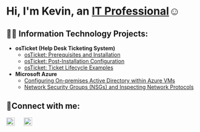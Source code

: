 <h1>Hi, I'm Kevin, an <a href="https://linkedin.com/in/kevin-orellana-6457aa252/">IT Professional</a>☺</h1>

<h2>👨‍💻 Information Technology Projects:</h2>

- <b>osTicket (Help Desk Ticketing System)</b>
  - [osTicket: Prerequisites and Installation](https://github.com/kevinorellana01/osticket-prereqs)
  - [osTicket: Post-Installation Configuration](https://github.com/kevinorellana01/post-install-config)
  - [osTicket: Ticket Lifecycle Examples](https://github.com/kevinorellana01/ticket-lifecycle)
- <b>Microsoft Azure</b>
  - [Configuring On-premises Active Directory within Azure VMs](https://github.com/kevinorellana01/configure-ad)
  - [Network Security Groups (NSGs) and Inspecting Network Protocols](https://github.com/kevinorellana01/azure-network-protocols)

<h2>🤳Connect with me:</h2>

<div style="margin-top: 10px;">
  <a href="https://linkedin.com/in/kevin-orellana-6457aa252/" target="_blank" style="text-decoration:none; margin-right:20px;">
    <img alt="LinkedIn" width="22px" src="https://cdn.jsdelivr.net/npm/simple-icons@v3/icons/linkedin.svg" />
  </a>
  <a href="https://medium.com/@kevinn.orellana01" target="_blank" style="text-decoration:none;">
    <img alt="Medium" width="22px" src="https://cdn.jsdelivr.net/npm/simple-icons@v3/icons/medium.svg" />
  </a>
</div>

[linkedin]: https://www.linkedin.com/in/kevin-orellana-6457aa252/
[medium]: https://medium.com/@kevinn.orellana01
